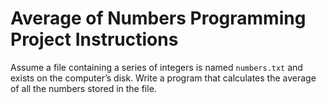 # Average of Numbers Programming Project Instructions

Assume a file containing a series of integers is named `numbers.txt` and exists on the computer’s disk. Write a program that calculates the average of all the numbers stored in the file.
